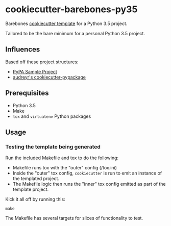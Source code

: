# cookiecutter-barebones-py35

Barebones [cookiecutter template](https://github.com/audreyr/cookiecutter) for a Python 3.5 project.

Tailored to be the bare minimum for a personal Python 3.5 project.

## Influences

Based off these project structures:

* [PyPA Sample Project](https://github.com/pypa/sampleproject)
* [audreyr's cookiecutter-pypackage](https://github.com/audreyr/cookiecutter-pypackage)

## Prerequisites

* Python 3.5
* Make
* ``tox`` and ``virtualenv`` Python packages

## Usage

### Testing the template being generated

Run the included Makefile and tox to do the following:

* Makefile runs tox with the "outer" config (<repo-root>/tox.ini)
* Inside the "outer" tox config, ``cookiecutter`` is run to emit an instance of the templated project.
* The Makefile logic then runs the "inner" tox config emitted as part of the template project.

Kick it all off by running this:

```
make
```

The Makefile has several targets for slices of functionality to test.

